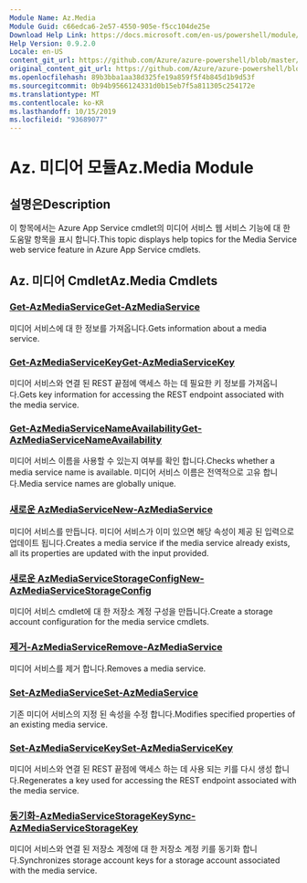 ```yaml
---
Module Name: Az.Media
Module Guid: c66edca6-2e57-4550-905e-f5cc104de25e
Download Help Link: https://docs.microsoft.com/en-us/powershell/module/az.media
Help Version: 0.9.2.0
Locale: en-US
content_git_url: https://github.com/Azure/azure-powershell/blob/master/src/Media/Media/help/Az.Media.md
original_content_git_url: https://github.com/Azure/azure-powershell/blob/master/src/Media/Media/help/Az.Media.md
ms.openlocfilehash: 89b3bba1aa38d325fe19a859f5f4b845d1b9d53f
ms.sourcegitcommit: 0b94b9566124331d0b15eb7f5a811305c254172e
ms.translationtype: MT
ms.contentlocale: ko-KR
ms.lasthandoff: 10/15/2019
ms.locfileid: "93689077"
---
```

# <span data-ttu-id="6c5ff-101">Az. 미디어 모듈</span><span class="sxs-lookup"><span data-stu-id="6c5ff-101">Az.Media Module</span></span>
## <span data-ttu-id="6c5ff-102">설명은</span><span class="sxs-lookup"><span data-stu-id="6c5ff-102">Description</span></span>
<span data-ttu-id="6c5ff-103">이 항목에서는 Azure App Service cmdlet의 미디어 서비스 웹 서비스 기능에 대 한 도움말 항목을 표시 합니다.</span><span class="sxs-lookup"><span data-stu-id="6c5ff-103">This topic displays help topics for the Media Service web service feature in Azure App Service cmdlets.</span></span>

## <span data-ttu-id="6c5ff-104">Az. 미디어 Cmdlet</span><span class="sxs-lookup"><span data-stu-id="6c5ff-104">Az.Media Cmdlets</span></span>
### [<span data-ttu-id="6c5ff-105">Get-AzMediaService</span><span class="sxs-lookup"><span data-stu-id="6c5ff-105">Get-AzMediaService</span></span>](Get-AzMediaService.md)
<span data-ttu-id="6c5ff-106">미디어 서비스에 대 한 정보를 가져옵니다.</span><span class="sxs-lookup"><span data-stu-id="6c5ff-106">Gets information about a media service.</span></span>

### [<span data-ttu-id="6c5ff-107">Get-AzMediaServiceKey</span><span class="sxs-lookup"><span data-stu-id="6c5ff-107">Get-AzMediaServiceKey</span></span>](Get-AzMediaServiceKey.md)
<span data-ttu-id="6c5ff-108">미디어 서비스와 연결 된 REST 끝점에 액세스 하는 데 필요한 키 정보를 가져옵니다.</span><span class="sxs-lookup"><span data-stu-id="6c5ff-108">Gets key information for accessing the REST endpoint associated with the media service.</span></span>

### [<span data-ttu-id="6c5ff-109">Get-AzMediaServiceNameAvailability</span><span class="sxs-lookup"><span data-stu-id="6c5ff-109">Get-AzMediaServiceNameAvailability</span></span>](Get-AzMediaServiceNameAvailability.md)
<span data-ttu-id="6c5ff-110">미디어 서비스 이름을 사용할 수 있는지 여부를 확인 합니다.</span><span class="sxs-lookup"><span data-stu-id="6c5ff-110">Checks whether a media service name is available.</span></span>
<span data-ttu-id="6c5ff-111">미디어 서비스 이름은 전역적으로 고유 합니다.</span><span class="sxs-lookup"><span data-stu-id="6c5ff-111">Media service names are globally unique.</span></span>

### [<span data-ttu-id="6c5ff-112">새로운 AzMediaService</span><span class="sxs-lookup"><span data-stu-id="6c5ff-112">New-AzMediaService</span></span>](New-AzMediaService.md)
<span data-ttu-id="6c5ff-113">미디어 서비스를 만듭니다. 미디어 서비스가 이미 있으면 해당 속성이 제공 된 입력으로 업데이트 됩니다.</span><span class="sxs-lookup"><span data-stu-id="6c5ff-113">Creates a media service if the media service already exists, all its properties are updated with the input provided.</span></span>

### [<span data-ttu-id="6c5ff-114">새로운 AzMediaServiceStorageConfig</span><span class="sxs-lookup"><span data-stu-id="6c5ff-114">New-AzMediaServiceStorageConfig</span></span>](New-AzMediaServiceStorageConfig.md)
<span data-ttu-id="6c5ff-115">미디어 서비스 cmdlet에 대 한 저장소 계정 구성을 만듭니다.</span><span class="sxs-lookup"><span data-stu-id="6c5ff-115">Create a storage account configuration for the media service cmdlets.</span></span>

### [<span data-ttu-id="6c5ff-116">제거-AzMediaService</span><span class="sxs-lookup"><span data-stu-id="6c5ff-116">Remove-AzMediaService</span></span>](Remove-AzMediaService.md)
<span data-ttu-id="6c5ff-117">미디어 서비스를 제거 합니다.</span><span class="sxs-lookup"><span data-stu-id="6c5ff-117">Removes a media service.</span></span>

### [<span data-ttu-id="6c5ff-118">Set-AzMediaService</span><span class="sxs-lookup"><span data-stu-id="6c5ff-118">Set-AzMediaService</span></span>](Set-AzMediaService.md)
<span data-ttu-id="6c5ff-119">기존 미디어 서비스의 지정 된 속성을 수정 합니다.</span><span class="sxs-lookup"><span data-stu-id="6c5ff-119">Modifies specified properties of an existing media service.</span></span>

### [<span data-ttu-id="6c5ff-120">Set-AzMediaServiceKey</span><span class="sxs-lookup"><span data-stu-id="6c5ff-120">Set-AzMediaServiceKey</span></span>](Set-AzMediaServiceKey.md)
<span data-ttu-id="6c5ff-121">미디어 서비스와 연결 된 REST 끝점에 액세스 하는 데 사용 되는 키를 다시 생성 합니다.</span><span class="sxs-lookup"><span data-stu-id="6c5ff-121">Regenerates a key used for accessing the REST endpoint associated with the media service.</span></span>

### [<span data-ttu-id="6c5ff-122">동기화-AzMediaServiceStorageKey</span><span class="sxs-lookup"><span data-stu-id="6c5ff-122">Sync-AzMediaServiceStorageKey</span></span>](Sync-AzMediaServiceStorageKey.md)
<span data-ttu-id="6c5ff-123">미디어 서비스와 연결 된 저장소 계정에 대 한 저장소 계정 키를 동기화 합니다.</span><span class="sxs-lookup"><span data-stu-id="6c5ff-123">Synchronizes storage account keys for a storage account associated with the media service.</span></span>

